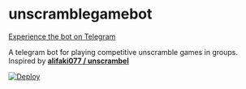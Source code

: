 
# unscramblegamebot

[Experience the bot on Telegram](https://t.me/unscramblegamebot)

A telegram bot for playing competitive unscramble games in groups. Inspired by [**alifaki077 / unscrambel**](https://github.com/alifaki077/unscrambel)

[![Deploy](https://www.herokucdn.com/deploy/button.svg)](https://heroku.com/deploy?template=https://github.com/whomiri/https://github.com/whomiri/unscramblegamebot)
